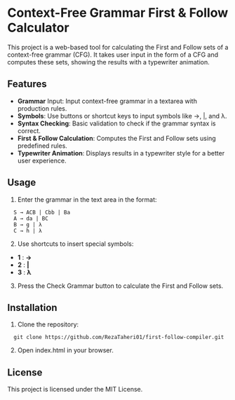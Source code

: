 # Context-Free Grammar First & Follow Calculator

This project is a web-based tool for calculating the First and Follow sets of a context-free grammar (CFG). It takes user input in the form of a CFG and computes these sets, showing the results with a typewriter animation.

## Features

- **Grammar** Input: Input context-free grammar in a textarea with production rules.
- **Symbols**: Use buttons or shortcut keys to input symbols like →, |, and λ.
- **Syntax Checking**: Basic validation to check if the grammar syntax is correct.
- **First & Follow Calculation**: Computes the First and Follow sets using predefined rules.
- **Typewriter Animation**: Displays results in a typewriter style for a better user experience.

## Usage

1. Enter the grammar in the text area in the format:

```
  S → ACB | Cbb | Ba
  A → da | BC
  B → g | λ
  C → h | λ
```

2. Use shortcuts to insert special symbols:

- **1** : **→**
- **2** : **|**
- **3** : **λ**

3. Press the Check Grammar button to calculate the First and Follow sets.

## Installation

1. Clone the repository:

```
  git clone https://github.com/RezaTaheri01/first-follow-compiler.git
```

2. Open index.html in your browser.

## License

This project is licensed under the MIT License.
